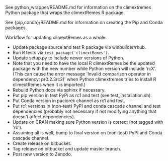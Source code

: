 See python_wrapper/README.md for information on the climextremes Python package that wraps the climextRemes R package.

See {pip,conda}/README.md for information on creating the Pip and Conda packages.

Workflow for updating climextRemes as a whole:

- Update package source and test R package via winbuilder/rhub.
- Run R tests via `test_package('climextRemes')`.
- Update setup.py to include newer versions of Python.
- Note that you need to have the local R climextRemes be the updated package with the new number while Python version will include 'rcX'. (This can cause the error message 'Invalid comparison operator in dependency: p(0.2.3rc2)' when Python climextremes tries to install R climextRemes when it is imported.)
- Rebuild Python docs via sphinx if necessary.
- Put pip version in test PyPi as rc1 and test (see test_installation.sh).
- Put Conda version in paciorek channel as rc1 and test.
- Put rc1 versions in (non-test) PyPI and conda cascade channel and test dependencies (probably not necessary if not modifying anything that doesn't affect dependencies).
- Update on CRAN making sure Python version is correct (not tagged with 'rc').
- Assuming all is well, bump to final version on (non-test) PyPI and Conda cascade channel.
- Create release on bitbucket.
- Tag release on bitbucket and update master branch.
- Post new version to Zenodo.

